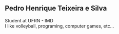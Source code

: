 ## Pedro Henrique Teixeira e Silva
Student at UFRN - IMD  
I like volleyball, programing, computer games, etc...
